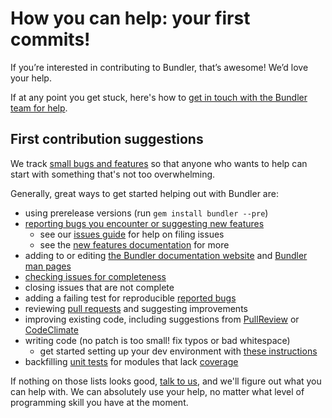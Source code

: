 # How you can help: your first commits!

If you’re interested in contributing to Bundler, that’s awesome! We’d love your help.

If at any point you get stuck, here's how to [get in touch with the Bundler team for help](GETTING_HELP.md).

## First contribution suggestions

We track [small bugs and features](https://github.com/bundler/bundler/labels/contribution%3A%20small) so that anyone who wants to help can start with something that's not too overwhelming.

Generally, great ways to get started helping out with Bundler are:

  - using prerelease versions (run `gem install bundler --pre`)
  - [reporting bugs you encounter or suggesting new features](https://github.com/bundler/bundler/issues/new)
    - see our [issues guide](ISSUES.md) for help on filing issues
    - see the [new features documentation](../development/NEW_FEATURES.md) for more
  - adding to or editing [the Bundler documentation website](https://bundler.io) and [Bundler man pages](https://bundler.io/man/bundle.1.html)
  - [checking issues for completeness](BUG_TRIAGE.md)
  - closing issues that are not complete
  - adding a failing test for reproducible [reported bugs](https://github.com/bundler/bundler/issues)
  - reviewing [pull requests](https://github.com/bundler/bundler/pulls) and suggesting improvements
  - improving existing code, including suggestions from [PullReview](https://www.pullreview.com/github/bundler/bundler/reviews/master) or [CodeClimate](https://codeclimate.com/github/bundler/bundler)
  - writing code (no patch is too small! fix typos or bad whitespace)
    - get started setting up your dev environment with [these instructions](../development/SETUP.md)
  - backfilling [unit tests](https://github.com/bundler/bundler/tree/master/spec/bundler) for modules that lack [coverage](https://codeclimate.com/github/bundler/bundler/coverage)

If nothing on those lists looks good, [talk to us](https://slack.bundler.io/), and we'll figure out what you can help with. We can absolutely use your help, no matter what level of programming skill you have at the moment.
